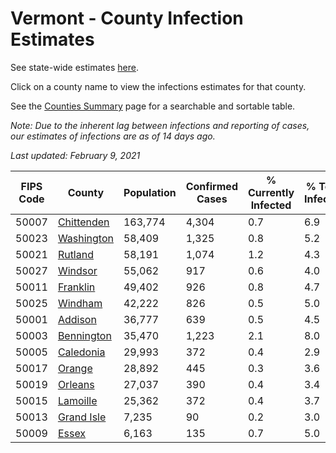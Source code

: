 # Vermont - County Infection Estimates

See state-wide estimates [here](/infections/us-vt).

Click on a county name to view the infections estimates for that county.

See the [Counties Summary](/infections/summary-counties) page for a searchable and sortable table.

*Note: Due to the inherent lag between infections and reporting of cases, our estimates of infections are as of 14 days ago.*

*Last updated: February 9, 2021*

|   FIPS Code |                   County |   Population |   Confirmed Cases |   % Currently Infected |   % Total Infected |
|-------------|--------------------------|--------------|-------------------|------------------------|--------------------|
|       50007 | [Chittenden](chittenden) |      163,774 |             4,304 |                    0.7 |                6.9 |
|       50023 | [Washington](washington) |       58,409 |             1,325 |                    0.8 |                5.2 |
|       50021 |       [Rutland](rutland) |       58,191 |             1,074 |                    1.2 |                4.3 |
|       50027 |       [Windsor](windsor) |       55,062 |               917 |                    0.6 |                4.0 |
|       50011 |     [Franklin](franklin) |       49,402 |               926 |                    0.8 |                4.7 |
|       50025 |       [Windham](windham) |       42,222 |               826 |                    0.5 |                5.0 |
|       50001 |       [Addison](addison) |       36,777 |               639 |                    0.5 |                4.5 |
|       50003 | [Bennington](bennington) |       35,470 |             1,223 |                    2.1 |                8.0 |
|       50005 |   [Caledonia](caledonia) |       29,993 |               372 |                    0.4 |                2.9 |
|       50017 |         [Orange](orange) |       28,892 |               445 |                    0.3 |                3.6 |
|       50019 |       [Orleans](orleans) |       27,037 |               390 |                    0.4 |                3.4 |
|       50015 |     [Lamoille](lamoille) |       25,362 |               372 |                    0.4 |                3.7 |
|       50013 | [Grand Isle](grand-isle) |        7,235 |                90 |                    0.2 |                3.0 |
|       50009 |           [Essex](essex) |        6,163 |               135 |                    0.7 |                5.0 |